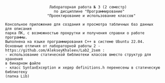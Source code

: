 
                        Лабораторная работа № 3 (2 семестр)
                          по дисциплине "Программирование"
                       "Проектирование и использование классов"

    Консольное приложение для создания и просмотра табличных баз данных для описания
    парка ПК, с возможностью прокрутки и получения справки о работе программы.
    Выполнена на языке программирования С++ в системе Ubuntu 22.04.
    Основные отличия от лабораторной работы 2 - https://github.com/AlekseyKhaleev/Lab2_2sem :
    - использование статической библиотеки классов вместо структур для хранения 
    в бинарном файле
    - класс SyntaxException и хедер definitions.h перенесены в статическую библиотеку
    (папка Lib)

